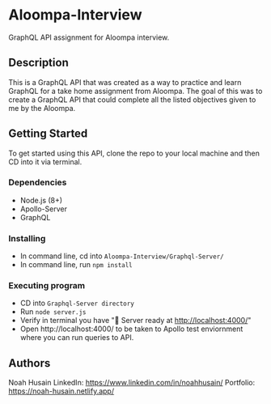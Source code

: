 # Aloompa-Interview

GraphQL API assignment for Aloompa interview.

## Description

This is a GraphQL API that was created as a way to practice and learn GraphQL for a take home assignment from Aloompa. The goal of this was to create a GraphQL API that could complete all the listed objectives given to me by the Aloompa.

## Getting Started

To get started using this API, clone the repo to your local machine and then CD into it via terminal.

### Dependencies

* Node.js (8+)
* Apollo-Server
* GraphQL

### Installing

* In command line, cd into ```Aloompa-Interview/Graphql-Server/```
* In command line, run ```npm install```

### Executing program

* CD into ```Graphql-Server directory```
* Run ```node server.js```
* Verify in terminal you have "🚀 Server ready at <http://localhost:4000/>"
* Open http://localhost:4000/ to be taken to Apollo test enviornment where you can run queries to API.

## Authors

Noah Husain
LinkedIn: https://www.linkedin.com/in/noahhusain/
Portfolio: https://noah-husain.netlify.app/
